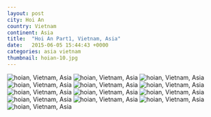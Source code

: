 ```yaml
---
layout: post
city: Hoi An
country: Vietnam
continent: Asia
title:  "Hoi An Part1, Vietnam, Asia"
date:   2015-06-05 15:44:43 +0000
categories: asia vietnam
thumbnail: hoian-10.jpg
---
```


<div class="img-container">
	<img class="img-responsive" src="{{ site.github.url }}/img/countries/vietnam/hoian-1.jpg" alt="hoian, Vietnam, Asia"/>
	<img class="img-responsive" src="{{ site.github.url }}/img/countries/vietnam/hoian-2.jpg" alt="hoian, Vietnam, Asia"/>
	<img class="img-responsive" src="{{ site.github.url }}/img/countries/vietnam/hoian-3.jpg" alt="hoian, Vietnam, Asia"/>
	<img class="img-responsive" src="{{ site.github.url }}/img/countries/vietnam/hoian-4.jpg" alt="hoian, Vietnam, Asia"/>
	<img class="img-responsive" src="{{ site.github.url }}/img/countries/vietnam/hoian-5.jpg" alt="hoian, Vietnam, Asia"/>
	<img class="img-responsive" src="{{ site.github.url }}/img/countries/vietnam/hoian-6.jpg" alt="hoian, Vietnam, Asia"/>
	<img class="img-responsive" src="{{ site.github.url }}/img/countries/vietnam/hoian-7.jpg" alt="hoian, Vietnam, Asia"/>
	<img class="img-responsive" src="{{ site.github.url }}/img/countries/vietnam/hoian-8.jpg" alt="hoian, Vietnam, Asia"/>
	<img class="img-responsive" src="{{ site.github.url }}/img/countries/vietnam/hoian-9.jpg" alt="hoian, Vietnam, Asia"/>
	<img class="img-responsive" src="{{ site.github.url }}/img/countries/vietnam/hoian-10.jpg" alt="hoian, Vietnam, Asia"/>
	<img class="img-responsive" src="{{ site.github.url }}/img/countries/vietnam/hoian-11.jpg" alt="hoian, Vietnam, Asia"/>
	<img class="img-responsive" src="{{ site.github.url }}/img/countries/vietnam/hoian-12.jpg" alt="hoian, Vietnam, Asia"/>
	<img class="img-responsive" src="{{ site.github.url }}/img/countries/vietnam/hoian-13.jpg" alt="hoian, Vietnam, Asia"/>
</div>
